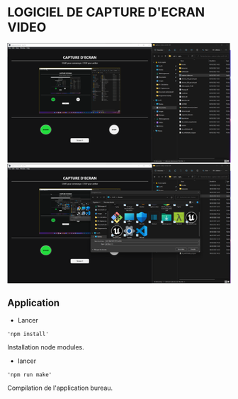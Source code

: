 # LOGICIEL DE CAPTURE D'ECRAN VIDEO

![screen Site](./readme01.png)
![screen Site](./readme02.png)

## Application
- Lancer 
```
'npm install'
```
Installation node modules.

- lancer 
```
'npm run make'
``` 
Compilation de l'application bureau.